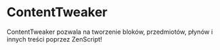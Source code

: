 # ContentTweaker

ContentTweaker pozwala na tworzenie bloków, przedmiotów, płynów i innych treści poprzez ZenScript!